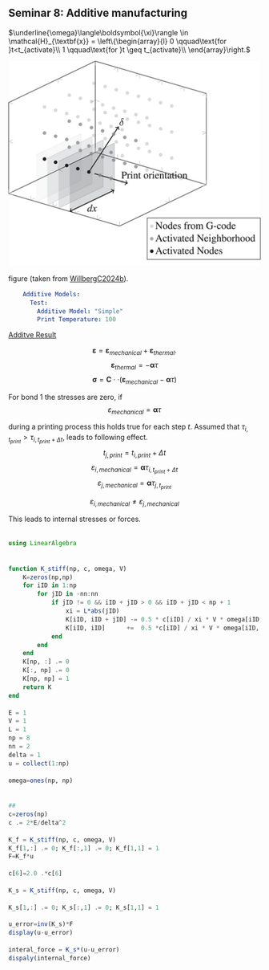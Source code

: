## Seminar 8: Additive manufacturing

$\underline{\omega}\langle\boldsymbol{\xi}\rangle \in \mathcal{H}_{\textbf{x}} =    \left\{\begin{array}{l}
0 \qquad\text{for }t<t_{activate}\\
1  \qquad\text{for }t \geq t_{activate}\\
\end{array}\right.$

![Virtual printing process](../assets/gcode_concept.png)

figure (taken from [WillbergC2024b](@cite)).


```yaml
    Additive Models:
      Test:
        Additive Model: "Simple"
        Print Temperature: 100
```

[Additve Result](https://www.youtube.com/watch?v=E7--T9ONOhQ)

$$\boldsymbol{\varepsilon}=\boldsymbol{\varepsilon}_{mechanical} + \boldsymbol{\varepsilon}_{thermal}.$$
$$\boldsymbol{\varepsilon}_{thermal} =- \boldsymbol{\alpha}\tau$$
$$\boldsymbol{\sigma}=\mathbf{C}\cdot\cdot\left(\boldsymbol{\varepsilon}_{mechanical} - \boldsymbol{\alpha}\tau \right)$$


For bond 1 the stresses are zero, if
$${\varepsilon}_{mechanical} = \boldsymbol{\alpha}\tau$$

during a printing process this holds true for each step $t$. Assumed that $\tau_{i,t_{print}}>\tau_{i,t_{print} + \Delta t}$, leads to following effect.
$$t_{j,print} = t_{i,print} + \Delta t$$
$$\varepsilon_{i,mechanical} = \boldsymbol{\alpha}\tau_{i,t_{print} + \Delta t}$$
$$\varepsilon_{j,mechanical} = \boldsymbol{\alpha}\tau_{j,t_{print}}$$

$$\varepsilon_{i,mechanical}\neq\varepsilon_{j,mechanical}$$

This leads to internal stresses or forces.

```julia

using LinearAlgebra


function K_stiff(np, c, omega, V)
    K=zeros(np,np)
    for iID in 1:np
        for jID in -nn:nn
            if jID != 0 && iID + jID > 0 && iID + jID < np + 1
                xi = L*abs(jID)
                K[iID, iID + jID] -= 0.5 * c[iID] / xi * V * omega[iID, iID + jID]
                K[iID, iID]      +=  0.5 *c[iID] / xi * V * omega[iID, iID + jID]
            end
        end
    end
    K[np, :] .= 0
    K[:, np] .= 0
    K[np, np] = 1
    return K
end

E = 1
V = 1
L = 1
np = 8
nn = 2
delta = 1
u = collect(1:np)

omega=ones(np, np)


##
c=zeros(np)
c .= 2*E/delta^2

K_f = K_stiff(np, c, omega, V)
K_f[1,:] .= 0; K_f[:,1] .= 0; K_f[1,1] = 1
F=K_f*u

c[6]=2.0 .*c[6]

K_s = K_stiff(np, c, omega, V)

K_s[1,:] .= 0; K_s[:,1] .= 0; K_s[1,1] = 1

u_error=inv(K_s)*F
display(u-u_error)

interal_force = K_s*(u-u_error)
dispaly(internal_force)
```
